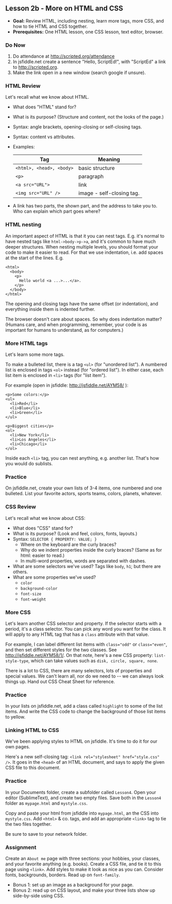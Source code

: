 Lesson 2b - More on HTML and CSS
--------------------------------

- **Goal:** Review HTML, including nesting, learn more tags, more CSS, and how to tie HTML and CSS together.
- **Prerequisites:** One HTML lesson, one CSS lesson, text editor, browser.

### Do Now
1. Do attendance at http://scripted.org/attendance
2. In jsfiddle.net create a sentence "Hello, ScriptEd!", with "ScriptEd" a link to http://scripted.org.
3. Make the link open in a new window (search google if unsure).


### HTML Review

Let's recall what we know about HTML.
* What does "HTML" stand for?
* What is its purpose? (Structure and content, not the looks of the page.)
* Syntax: angle brackets, opening-closing or self-closing tags.
* Syntax: content vs attributes.
* Examples:

   Tag | Meaning
   -------------------------|----------------
   `<html>, <head>, <body>` | basic structure
    `<p>` | paragraph
    `<a src="URL">` | link
    `<img src="URL" />` | image - self-closing tag.

* A link has two parts, the shown part, and the address to take you to. Who can explain which part goes where?

### HTML nesting

An important aspect of HTML is that it you can nest tags. E.g. it's normal to have nested tags like `html->body->p->a`, and it's common to have much deeper structures. When nesting multiple levels, you should format your code to make it easier to read. For that we use indentation, i.e. add spaces at the start of the lines. E.g.

    <html>
      <body>
        <p>
          Hello world <a ...>...</a>.
        </p>
      </body>
    </html>
   
The opening and closing tags have the same offset (or indentation), and everything inside them is indented further.

The browser doesn't care about spaces. So why does indentation matter? (Humans care, and when programming, remember, your code is as important for humans to understand, as for computers.)

### More HTML tags

Let's learn some more tags.

To make a bulleted list, there is a tag `<ul>` (for "unordered list"). A numbered list is enclosed in tags `<ol>` instead (for "ordered list"). In either case, each list item is enclosed in `<li>` tags (for "list item").

For example (open in jsfiddle: http://jsfiddle.net/AYM58/ ):

    <p>Some colors:</p>
    <ul>
      <li>Red</li>
      <li>Blue</li>
      <li>Green</li>
    </ul>
    
    <p>Biggest cities</p>
    <ol>
      <li>New York</li>
      <li>Los Angeles</li>
      <li>Chicago</li>
    </ol>
    
Inside each `<li>` tag, you can nest anything, e.g. another list. That's how you would do sublists.

### Practice

On jsfiddle.net, create your own lists of 3-4 items, one numbered and one bulleted. List your favorite actors, sports teams, colors, planets, whatever.

### CSS Review

Let's recall what we know about CSS:
* What does "CSS" stand for?
* What is its purpose? (Look and feel, colors, fonts, layouts.)
* Syntax: `SELECTOR { PROPERTY: VALUE; }`
  * Where on the keyboard are the curly braces?
  * Why do we indent properties inside the curly braces? (Same as for html: easier to read.)
  * In multi-word properties, words are separated with dashes.
* What are some selectors we've used? Tags like `body`, `h1`; but there are others.
* What are some properties we've used?
  * `color`
  * `background-color`
  * `font-size`
  * `font-weight`

### More CSS

Let's learn another CSS selector and property. If the selector starts with a period, it's a class selector. You can pick any word you want for the class. It will apply to any HTML tag that has a `class` attribute with that value.

For example, I can label different list items with `class="odd"` or `class="even"`, and then set different styles for the two classes. See http://jsfiddle.net/AYM58/1/. On that note, here's a new CSS property: `list-style-type`, which can take values such as `disk, circle, square, none`.



There is a lot to CSS, there are many selectors, lots of properties and special values. We can't learn all, nor do we need to -- we can always look things up. Hand out CSS Cheat Sheet for reference.

### Practice

In your lists on jsfiddle.net, add a class called `highlight` to some of the list items. And write the CSS code to change the background of those list items to yellow.

### Linking HTML to CSS

We've been applying styles to HTML on jsfiddle. It's time to do it for our own pages.

Here's a new self-closing tag: `<link rel="stylesheet" href="style.css" />`. It goes in the `<head>` of an HTML document, and says to apply the given CSS file to this document.

### Practice

In your Documents folder, create a subfolder called `Lesson4`. Open your editor (SublimeText), and create two empty files. Save both in the `Lesson4` folder as `mypage.html` and `mystyle.css`.

Copy and paste your html from jsfiddle into `mypage.html`, an the CSS into `mystyle.css`. Add `<html>` &amp; co. tags, and add an appropriate `<link>` tag to tie the two files together.

Be sure to save to your network folder.

### Assignment

Create an `About me` page with three sections: your hobbies, your classes, and your favorite anything (e.g. books). Create a CSS file, and tie it to this page using `<link>`. Add styles to make it look as nice as you can. Consider fonts, backgrounds, borders. Read up on `font-family`.

- Bonus 1: set up an image as a background for your page.
- Bonus 2: read up on CSS layout, and make your three lists show up side-by-side using CSS.

